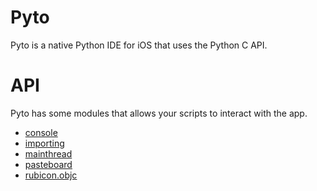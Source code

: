 # Pyto

Pyto is a native Python IDE for iOS that uses the Python C API.

# API

Pyto has some modules that allows your scripts to interact with the app.

- [console](Console)
- [importing](Importing)
- [mainthread](MainThread)
- [pasteboard](Pasteboard)
- [rubicon.objc](https://github.com/pybee/rubicon-objc)
